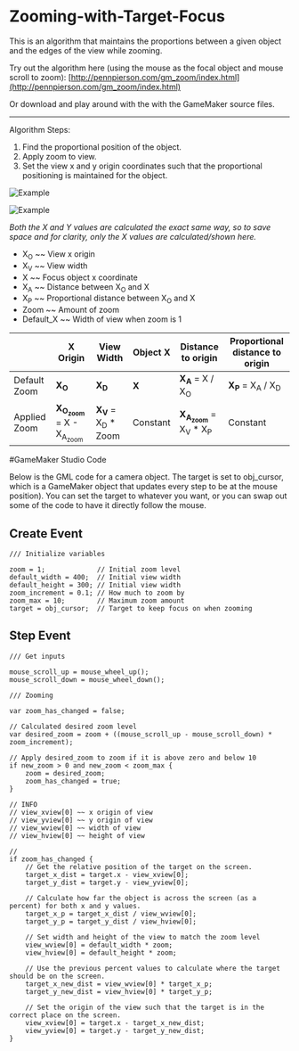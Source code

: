 # Zooming-with-Target-Focus
This is an algorithm that maintains the proportions between a given object and the edges of the view while zooming.

Try out the algorithm here (using the mouse as the focal object and mouse scroll to zoom): [http://pennpierson.com/gm_zoom/index.html](http://pennpierson.com/gm_zoom/index.html)

Or download and play around with the with the GameMaker source files.

----

Algorithm Steps:

1) Find the proportional position of the object.
2) Apply zoom to view.
3) Set the view x and y origin coordinates such that the proportional positioning is maintained for the object.

![Example](https://github.com/BflySamurai/Zooming-with-Target-Focus/blob/master/Graphics/Zooming_with_Target_Focus_0.png?raw=true "Example")

![Example](https://github.com/BflySamurai/Zooming-with-Target-Focus/blob/master/Graphics/Zooming_with_Target_Focus_1.png?raw=true "Example")

*Both the X and Y values are calculated the exact same way, so to save space and for clarity, only the X values are calculated/shown here.*

* X<sub>O</sub> ~~ View x origin
* X<sub>V</sub> ~~ View width
* X ~~ Focus object x coordinate
* X<sub>A</sub> ~~ Distance between X<sub>O</sub> and X
* X<sub>P</sub> ~~ Proportional distance between X<sub>O</sub> and X
* Zoom ~~ Amount of zoom
* Default_X ~~ Width of view when zoom is 1

 | | X Origin | View Width | Object X | Distance to origin | Proportional distance to origin
 --- | --- | --- | --- | --- | ---
Default Zoom | **X<sub>O</sub>** | **X<sub>D</sub>** | **X** | **X<sub>A</sub>** = X / X<sub>O</sub> | **X<sub>P</sub>** = X<sub>A</sub> / X<sub>D</sub>
Applied Zoom | **X<sub>O<sub>zoom</sub></sub>** = X - X<sub>A<sub>zoom</sub></sub> | **X<sub>V</sub>** = X<sub>D</sub> * Zoom | Constant | **X<sub>A<sub>zoom</sub></sub>** = X<sub>V</sub> * X<sub>P</sub> | Constant

#GameMaker Studio Code

Below is the GML code for a camera object. The target is set to obj_cursor, which is a GameMaker object that updates every step to be at the mouse position). You can set the target to whatever you want, or you can swap out some of the code to have it directly follow the mouse.

## Create Event

```
/// Initialize variables

zoom = 1;             // Initial zoom level
default_width = 400;  // Initial view width
default_height = 300; // Initial view width
zoom_increment = 0.1; // How much to zoom by
zoom_max = 10;        // Maximum zoom amount
target = obj_cursor;  // Target to keep focus on when zooming
```

## Step Event

```
/// Get inputs

mouse_scroll_up = mouse_wheel_up();
mouse_scroll_down = mouse_wheel_down();
```

```
/// Zooming

var zoom_has_changed = false;

// Calculated desired zoom level
var desired_zoom = zoom + ((mouse_scroll_up - mouse_scroll_down) * zoom_increment);

// Apply desired_zoom to zoom if it is above zero and below 10
if new_zoom > 0 and new_zoom < zoom_max {
    zoom = desired_zoom;
    zoom_has_changed = true;
}

// INFO
// view_xview[0] ~~ x origin of view
// view_yview[0] ~~ y origin of view
// view_wview[0] ~~ width of view
// view_hview[0] ~~ height of view

// 
if zoom_has_changed {
    // Get the relative position of the target on the screen.
    target_x_dist = target.x - view_xview[0];
    target_y_dist = target.y - view_yview[0];

    // Calculate how far the object is across the screen (as a percent) for both x and y values.
    target_x_p = target_x_dist / view_wview[0];
    target_y_p = target_y_dist / view_hview[0];

    // Set width and height of the view to match the zoom level
    view_wview[0] = default_width * zoom;
    view_hview[0] = default_height * zoom;

    // Use the previous percent values to calculate where the target should be on the screen.
    target_x_new_dist = view_wview[0] * target_x_p;
    target_y_new_dist = view_hview[0] * target_y_p;

    // Set the origin of the view such that the target is in the correct place on the screen.
    view_xview[0] = target.x - target_x_new_dist;
    view_yview[0] = target.y - target_y_new_dist;
}
```
